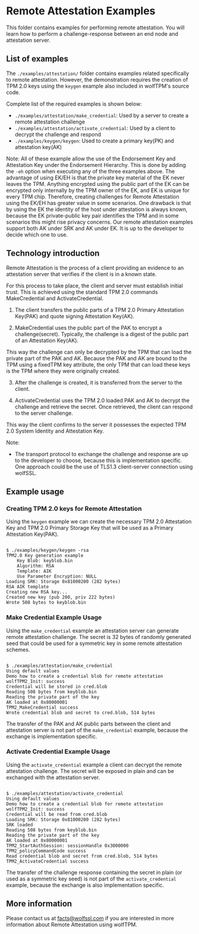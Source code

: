 # Remote Attestation Examples

This folder contains examples for performing remote attestation. You will learn how to perform a challenge-response between an end node and attestation server.

## List of examples

The `./examples/attestation/` folder contains examples related specifically to remote attestation. However, the demonstration requires the creation of TPM 2.0 keys using the `keygen` example also included in wolfTPM's source code.

Complete list of the required examples is shown below:

* `./examples/attestation/make_credential`: Used by a server to create a remote attestation challenge
* `./examples/attestation/activate_credential`: Used by a client to decrypt the challenge and respond
* `./examples/keygen/keygen`: Used to create a primary key(PK) and attestation key(AK)

Note: All of these example allow the use of the Endorsement Key and Attestation Key under the Endorsement Hierarchy. This is done by adding the `-eh` option when executing any of the three examples above. The advantage of using EK/EH is that the private key material of the EK never leaves the TPM. Anything encrypted using the public part of the EK can be encrypted only internally by the TPM owner of the EK, and EK is unique for every TPM chip. Therefore, creating challenges for Remote Attestation using the EK/EH has greater value in some scenarios. One drawback is that by using the EK the identity of the host under attestation is always known, because the EK private-public key pair identifies the TPM and in some scenarios this might rise privacy concerns. Our remote attestation examples support both AK under SRK and AK under EK. It is up to the developer to decide which one to use.

## Technology introduction

Remote Attestation is the process of a client providing an evidence to an attestation server that verifies if the client is in a known state.

For this process to take place, the client and server must establish initial trust. This is achieved using the standard TPM 2.0 commands MakeCredential and ActivateCredential.

1. The client transfers the public parts of a TPM 2.0 Primary Attestation Key(PAK) and quote signing Attestation Key(AK).

2. MakeCredential uses the public part of the PAK to encrypt a challenge(secret). Typically, the challenge is a digest of the public part of an Attestation Key(AK).

This way the challenge can only be decrypted by the TPM that can load the private part of the PAK and AK. Because the PAK and AK are bound to the TPM using a fixedTPM key attribute, the only TPM that can load these keys is the TPM where they were originally created.

3. After the challenge is created, it is transferred from the server to the client.

4. ActivateCredential uses the TPM 2.0 loaded PAK and AK to decrypt the challenge and retrieve the secret. Once retrieved, the client can respond to the server challenge.

This way the client confirms to the server it possesses the expected TPM 2.0 System Identity and Attestation Key.

Note:

* The transport protocol to exchange the challenge and response are up to the developer to choose, because this is implementation specific. One approach could be the use of TLS1.3 client-server connection using wolfSSL.

## Example usage

### Creating TPM 2.0 keys for Remote Attestation

Using the `keygen` example we can create the necessary TPM 2.0 Attestation Key and TPM 2.0 Primary Storage Key that will be used as a Primary Attestation Key(PAK).

```

$ ./examples/keygen/keygen -rsa
TPM2.0 Key generation example
	Key Blob: keyblob.bin
	Algorithm: RSA
	Template: AIK
	Use Parameter Encryption: NULL
Loading SRK: Storage 0x81000200 (282 bytes)
RSA AIK template
Creating new RSA key...
Created new key (pub 280, priv 222 bytes)
Wrote 508 bytes to keyblob.bin

```

### Make Credential Example Usage

Using the `make_credential` example an attestation server can generate remote attestation challenge. The secret is 32 bytes of randomly generated seed that could be used for a symmetric key in some remote attestation schemes.

```

$ ./examples/attestation/make_credential
Using default values
Demo how to create a credential blob for remote attestation
wolfTPM2_Init: success
Credential will be stored in cred.blob
Reading 508 bytes from keyblob.bin
Reading the private part of the key
AK loaded at 0x80000001
TPM2_MakeCredential success
Wrote credential blob and secret to cred.blob, 514 bytes

```

The transfer of the PAK and AK public parts between the client and attestation server is not part of the `make_credential` example, because the exchange is implementation specific.

### Activate Credential Example Usage

Using the `activate_credential` example a client can decrypt the remote attestation challenge. The secret will be exposed in plain and can be exchanged with the attestation server.

```

$ ./examples/attestation/activate_credential
Using default values
Demo how to create a credential blob for remote attestation
wolfTPM2_Init: success
Credential will be read from cred.blob
Loading SRK: Storage 0x81000200 (282 bytes)
SRK loaded
Reading 508 bytes from keyblob.bin
Reading the private part of the key
AK loaded at 0x80000001
TPM2_StartAuthSession: sessionHandle 0x3000000
TPM2_policyCommandCode success
Read credential blob and secret from cred.blob, 514 bytes
TPM2_ActivateCredential success

```

The transfer of the challenge response containing the secret in plain (or used as a symmetric key seed) is not part of the `activate_credential` example, because the exchange is also implementation specific.

## More information

Please contact us at facts@wolfssl.com if you are interested in more information about Remote Attestation using wolfTPM.
